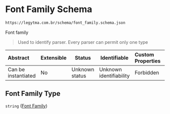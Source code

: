 # Font Family Schema

```txt
https://legytma.com.br/schema/font_family.schema.json
```

Font family


> Used to identify parser. Every parser can permit only one type
>

| Abstract            | Extensible | Status         | Identifiable            | Custom Properties | Additional Properties | Access Restrictions | Defined In                                                                          |
| :------------------ | ---------- | -------------- | ----------------------- | :---------------- | --------------------- | ------------------- | ----------------------------------------------------------------------------------- |
| Can be instantiated | No         | Unknown status | Unknown identifiability | Forbidden         | Allowed               | none                | [font_family.schema.json](../schema/font_family.schema.json) |

## Font Family Type

`string` ([Font Family](font_family.md))
